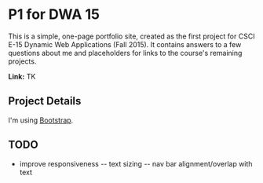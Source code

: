 # P1 for DWA 15

This is a simple, one-page portfolio site, created as the first project for CSCI E-15 Dynamic Web Applications (Fall 2015). It contains answers to a few questions about me and placeholders for links to the course's remaining projects.

**Link:** TK

## Project Details ##

I'm using [Bootstrap](http://getbootstrap.com/).

## TODO ##

- improve responsiveness
-- text sizing
-- nav bar alignment/overlap with text
